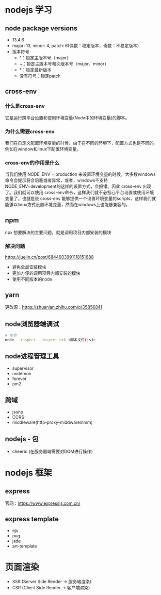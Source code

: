 # nodejs 学习

## node package versions
- 13.4.6
- major: 13, minor: 4, patch: 6(偶数：稳定版本，奇数：不稳定版本)
- 版本符号
    - ^：锁定主版本号（major）
    - ~：锁定主版本号和次版本号（major，minor）
    - *：锁定最新版本
    - 没有符号：锁定patch


## cross-env
### 什么是cross-env
它是运行跨平台设置和使用环境变量(Node中的环境变量)的脚本。

### 为什么需要cross-env
我们在自定义配置环境变量的时候，由于在不同的环境下，配置方式也是不同的。例如在window和linux下配置环境变量。

### cross-env的作用是什么
当我们使用 NODE_ENV = production 来设置环境变量的时候，大多数windows命令会提示将会阻塞或者异常，或者，windows不支持NODE_ENV=development的这样的设置方式，会报错。因此 cross-env 出现了。我们就可以使用 cross-env命令，这样我们就不必担心平台设置或使用环境变量了。也就是说 cross-env 能够提供一个设置环境变量的scripts，这样我们就能够以linux方式设置环境变量，然而在windows上也能够兼容的。



## npm
npx 想要解决的主要问题，就是调用项目内部安装的模块

### 解决问题
https://juejin.cn/post/6844903991118151688
- 避免全局安装模块
- 更加方便的调用项目内部安装的模块
- 使用不同版本的node


## yarn
更改源：https://zhuanlan.zhihu.com/p/35856841


## node浏览器端调试
```bash
# 命令
node --inspect --inspect-brk <脚本文件(js)>
```


## node进程管理工具
- supervisor
- nodemon
- forever
- pm2


## 跨域
- jsonp
- CORS
- middleware(http-proxy-middwaremmm)


## nodejs - 包
- cheerio (在服务器端需要对DOM进行操作)


# nodejs 框架
## express
官网：https://www.expressjs.com.cn/

## express template
- ejs
- pug
- jade
- art-template


# 页面渲染
- SSR (Server Side Render -> 服务端渲染)
- CSR (Client Side Render -> 客户端渲染)
